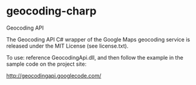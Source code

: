 geocoding-charp
===============

Geocoding API

The Geocoding API C# wrapper of the Google Maps geocoding service is released
under the MIT License (see license.txt).

To use: reference GeocodingApi.dll, and then follow the example in the sample
code on the project site:

http://geocodingapi.googlecode.com/
